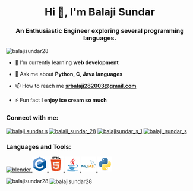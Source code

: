 <h1 align="center">Hi 👋, I'm Balaji Sundar</h1>
<h3 align="center">An Enthusiastic Engineer exploring several programming languages.</h3>

<p align="left"> <img src="https://komarev.com/ghpvc/?username=balajisundar28&label=Profile%20views&color=0e75b6&style=flat" alt="balajisundar28" /> </p>

- 🌱 I’m currently learning **web development**

- 💬 Ask me about **Python, C, Java languages**

- 📫 How to reach me **srbalaji282003@gmail.com**

- ⚡ Fun fact **I enjoy ice cream so much**

<h3 align="left">Connect with me:</h3>
<p align="left">
<a href="https://linkedin.com/in/balaji sundar s" target="blank"><img align="center" src="https://raw.githubusercontent.com/rahuldkjain/github-profile-readme-generator/master/src/images/icons/Social/linked-in-alt.svg" alt="balaji sundar s" height="30" width="40" /></a>
<a href="https://instagram.com/balaji_sundar_28" target="blank"><img align="center" src="https://raw.githubusercontent.com/rahuldkjain/github-profile-readme-generator/master/src/images/icons/Social/instagram.svg" alt="balaji_sundar_28" height="30" width="40" /></a>
<a href="https://www.hackerrank.com/balajisundar_s_1" target="blank"><img align="center" src="https://raw.githubusercontent.com/rahuldkjain/github-profile-readme-generator/master/src/images/icons/Social/hackerrank.svg" alt="balajisundar_s_1" height="30" width="40" /></a>
<a href="https://www.leetcode.com/balaji_sundar_s" target="blank"><img align="center" src="https://raw.githubusercontent.com/rahuldkjain/github-profile-readme-generator/master/src/images/icons/Social/leet-code.svg" alt="balaji_sundar_s" height="30" width="40" /></a>
</p>

<h3 align="left">Languages and Tools:</h3>
<p align="left"> <a href="https://www.blender.org/" target="_blank" rel="noreferrer"> <img src="https://download.blender.org/branding/community/blender_community_badge_white.svg" alt="blender" width="40" height="40"/> </a> <a href="https://www.cprogramming.com/" target="_blank" rel="noreferrer"> <img src="https://raw.githubusercontent.com/devicons/devicon/master/icons/c/c-original.svg" alt="c" width="40" height="40"/> </a> <a href="https://www.w3.org/html/" target="_blank" rel="noreferrer"> <img src="https://raw.githubusercontent.com/devicons/devicon/master/icons/html5/html5-original-wordmark.svg" alt="html5" width="40" height="40"/> </a> <a href="https://www.java.com" target="_blank" rel="noreferrer"> <img src="https://raw.githubusercontent.com/devicons/devicon/master/icons/java/java-original.svg" alt="java" width="40" height="40"/> </a> <a href="https://www.mysql.com/" target="_blank" rel="noreferrer"> <img src="https://raw.githubusercontent.com/devicons/devicon/master/icons/mysql/mysql-original-wordmark.svg" alt="mysql" width="40" height="40"/> </a> <a href="https://www.python.org" target="_blank" rel="noreferrer"> <img src="https://raw.githubusercontent.com/devicons/devicon/master/icons/python/python-original.svg" alt="python" width="40" height="40"/> </a> </p>

<p><img align="left" src="https://github-readme-stats.vercel.app/api/top-langs?username=balajisundar28&show_icons=true&locale=en&layout=compact" alt="balajisundar28" /></p>

<p>&nbsp;<img align="center" src="https://github-readme-stats.vercel.app/api?username=balajisundar28&show_icons=true&locale=en" alt="balajisundar28" /></p>
